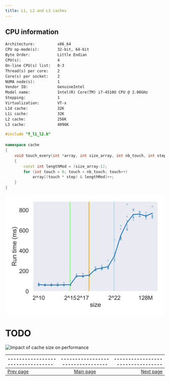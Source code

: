 ```yaml
---
title: L1, L2 and L3 caches
---
```




## CPU information

```txt
Architecture:          x86_64
CPU op-mode(s):        32-bit, 64-bit
Byte Order:            Little Endian
CPU(s):                4
On-line CPU(s) list:   0-3
Thread(s) per core:    2
Core(s) per socket:    2
NUMA node(s):          1
Vendor ID:             GenuineIntel
Model name:            Intel(R) Core(TM) i7-4510U CPU @ 2.00GHz
Stepping:              1
Virtualization:        VT-x
L1d cache:             32K
L1i cache:             32K
L2 cache:              256K
L3 cache:              4096K
```


```cpp
#include "f_l1_l2.h"

namespace cache
{
    void touch_every(int *array, int size_array, int nb_touch, int step)
    {
        const int lengthMod = (size_array-1);
        for (int touch = 0; touch < nb_touch; touch++)
            array[(touch * step) & lengthMod]++;
    }
} 
```

![Impact of cache size on performance ](m_l1_l2.png)


# TODO 

![Impact of cache size on performance ](m_l1_l2_detail.png)

 | --------------------------------- | --------------------------------- | --------------------------------- |
|:--|:--:|--:|
| [Prev page](cache_lines.html) | [Main page](index.html) | [Next page](cache_associativity.html) |

